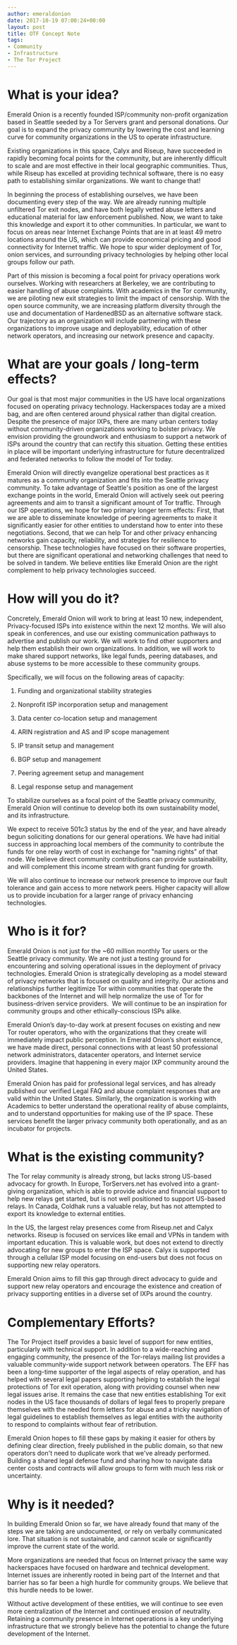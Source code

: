 ```yaml
---
author: emeraldonion
date: 2017-10-19 07:00:24+00:00
layout: post
title: OTF Concept Note
tags:
- Community
- Infrastructure
- The Tor Project
---
```


# What is your idea?


Emerald Onion is a recently founded ISP/community non-profit organization based in Seattle seeded by a Tor Servers grant and personal donations. Our goal is to expand the privacy community by lowering the cost and learning curve for community organizations in the US to operate infrastructure.

Existing organizations in this space, Calyx and Riseup, have succeeded in rapidly becoming focal points for the community, but are inherently difficult to scale and are most effective in their local geographic communities. Thus, while Riseup has excelled at providing technical software, there is no easy path to establishing similar organizations. We want to change that!

In beginning the process of establishing ourselves, we have been documenting every step of the way. We are already running multiple unfiltered Tor exit nodes, and have both legally vetted abuse letters and educational material for law enforcement published. Now, we want to take this knowledge and export it to other communities. In particular, we want to focus on areas near Internet Exchange Points that are in at least 49 metro locations around the US, which can provide economical pricing and good connectivity for Internet traffic. We hope to spur wider deployment of Tor, onion services, and surrounding privacy technologies by helping other local groups follow our path.

Part of this mission is becoming a focal point for privacy operations work ourselves. Working with researchers at Berkeley, we are contributing to easier handling of abuse complaints. With academics in the Tor community, we are piloting new exit strategies to limit the impact of censorship. With the open source community, we are increasing platform diversity through the use and documentation of HardenedBSD as an alternative software stack. Our trajectory as an organization will include partnering with these organizations to improve usage and deployability, education of other network operators, and increasing our network presence and capacity.


# What are your goals / long-term effects?


Our goal is that most major communities in the US have local organizations focused on operating privacy technology. Hackerspaces today are a mixed bag, and are often centered around physical rather than digital creation. Despite the presence of major IXPs, there are many urban centers today without community-driven organizations working to bolster privacy. We envision providing the groundwork and enthusiasm to support a network of ISPs around the country that can rectify this situation. Getting these entities in place will be important underlying infrastructure for future decentralized and federated networks to follow the model of Tor today.

Emerald Onion will directly evangelize operational best practices as it matures as a community organization and fits into the Seattle privacy community. To take advantage of Seattle's position as one of the largest exchange points in the world, Emerald Onion will actively seek out peering agreements and aim to transit a significant amount of Tor traffic. Through our ISP operations, we hope for two primary longer term effects: First, that we are able to disseminate knowledge of peering agreements to make it significantly easier for other entities to understand how to enter into these negotiations. Second, that we can help Tor and other privacy enhancing networks gain capacity, reliability, and strategies for resilience to censorship. These technologies have focused on their software properties, but there are significant operational and networking challenges that need to be solved in tandem. We believe entities like Emerald Onion are the right complement to help privacy technologies succeed.


# How will you do it?


Concretely, Emerald Onion will work to bring at least 10 new, independent, Privacy-focused ISPs into existence within the next 12 months. We will also speak in conferences, and use our existing communication pathways to advertise and publish our work. We will work to find other supporters and help them establish their own organizations. In addition, we will work to make shared support networks, like legal funds, peering databases, and abuse systems to be more accessible to these community groups.

Specifically, we will focus on the following areas of capacity:



 	
  1. Funding and organizational stability strategies

 	
  2. Nonprofit ISP incorporation setup and management

 	
  3. Data center co-location setup and management

 	
  4. ARIN registration and AS and IP scope management

 	
  5. IP transit setup and management

 	
  6. BGP setup and management

 	
  7. Peering agreement setup and management

 	
  8. Legal response setup and management


To stabilize ourselves as a focal point of the Seattle privacy community, Emerald Onion will continue to develop both its own sustainability model, and its infrastructure.

We expect to receive 501c3 status by the end of the year, and have already begun soliciting donations for our general operations. We have had initial success in approaching local members of the community to contribute the funds for one relay worth of cost in exchange for "naming rights" of that node. We believe direct community contributions can provide sustainability, and will complement this income stream with grant funding for growth.

We will also continue to increase our network presence to improve our fault tolerance and gain access to more network peers. Higher capacity will allow us to provide incubation for a larger range of privacy enhancing technologies.


# Who is it for?


Emerald Onion is not just for the ~60 million monthly Tor users or the Seattle privacy community. We are not just a testing ground for encountering and solving operational issues in the deployment of privacy technologies. Emerald Onion is strategically developing as a model steward of privacy networks that is focused on quality and integrity. Our actions and relationships further legitimize Tor within communities that operate the backbones of the Internet and will help normalize the use of Tor for business-driven service providers.  We will continue to be an inspiration for community groups and other ethically-conscious ISPs alike.

Emerald Onion’s day-to-day work at present focuses on existing and new Tor router operators, who with the organizations that they create will immediately impact public perception. In Emerald Onion’s short existence, we have made direct, personal connections with at least 50 professional network administrators, datacenter operators, and Internet service providers. Imagine that happening in every major IXP community around the United States.

Emerald Onion has paid for professional legal services, and has already published our verified Legal FAQ and abuse complaint responses that are valid within the United States. Similarly, the organization is working with Academics to better understand the operational reality of abuse complaints, and to understand opportunities for making use of the IP space. These services benefit the larger privacy community both operationally, and as an incubator for projects.


# What is the existing community?


The Tor relay community is already strong, but lacks strong US-based advocacy for growth. In Europe, TorServers.net has evolved into a grant-giving organization, which is able to provide advice and financial support to help new relays get started, but is not well positioned to support US-based relays. In Canada, Coldhak runs a valuable relay, but has not attempted to export its knowledge to external entities.

In the US, the largest relay presences come from Riseup.net and Calyx networks. Riseup is focused on services like email and VPNs in tandem with important education. This is valuable work, but does not extend to directly advocating for new groups to enter the ISP space. Calyx is supported through a cellular ISP model focusing on end-users but does not focus on supporting new relay operators.

Emerald Onion aims to fill this gap through direct advocacy to guide and support new relay operators and encourage the existence and creation of privacy supporting entities in a diverse set of IXPs around the country.


# Complementary Efforts?


The Tor Project itself provides a basic level of support for new entities, particularly with technical support. In addition to a wide-reaching and engaging community, the presence of the Tor-relays mailing list provides a valuable community-wide support network between operators. The EFF has been a long-time supporter of the legal aspects of relay operation, and has helped with several legal papers supporting helping to establish the legal protections of Tor exit operation, along with providing counsel when new legal issues arise. It remains the case that new entities establishing Tor exit nodes in the US face thousands of dollars of legal fees to properly prepare themselves with the needed form letters for abuse and a tricky navigation of legal guidelines to establish themselves as legal entities with the authority to respond to complaints without fear of retribution.

Emerald Onion hopes to fill these gaps by making it easier for others by defining clear direction, freely published in the public domain, so that new operators don't need to duplicate work that we've already performed. Building a shared legal defense fund and sharing how to navigate data center costs and contracts will allow groups to form with much less risk or uncertainty.


# Why is it needed?


In building Emerald Onion so far, we have already found that many of the steps we are taking are undocumented, or rely on verbally communicated lore. That situation is not sustainable, and cannot scale or significantly improve the current state of the world.

More organizations are needed that focus on Internet privacy the same way hackerspaces have focused on hardware and technical development. Internet issues are inherently rooted in being part of the Internet and that barrier has so far been a high hurdle for community groups. We believe that this hurdle needs to be lower.

Without active development of these entities, we will continue to see even more centralization of the Internet and continued erosion of neutrality. Retaining a community presence in Internet operations is a key underlying infrastructure that we strongly believe has the potential to change the future development of the Internet.


